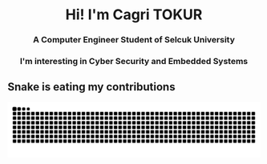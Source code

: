 <h1 align="center">Hi! I'm Cagri TOKUR</h1>
<h3 align="center">A Computer Engineer Student of Selcuk University</h3>
<h3 align="center">I'm interesting in Cyber Security and Embedded Systems</h3>


## Snake is eating my contributions
![snake animation](https://raw.githubusercontent.com/atphosphate/atphosphate/output/github-contribution-grid-snake-dark.svg)
